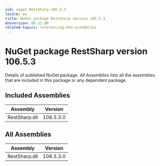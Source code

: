```yaml
---
uid: nuget-RestSharp-106.5.3
locale: en
title: NuGet package RestSharp version 106.5.3
dnnversion: 09.12.00
related-topics: referencing-dnn-assemblies
---
```


# NuGet package RestSharp version 106.5.3
Details of published NuGet package.
*All Assemblies* lists all the assemblies that are included in this package or any dependent package.

## Included Assemblies

|Assembly|Version|
|---|---|
|RestSharp.dll|106.5.3.0|

## All Assemblies

|Assembly|Version|
|---|---|
|RestSharp.dll|106.5.3.0|

